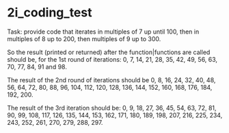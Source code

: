 # 2i_coding_test

Task: provide code that iterates in multiples of 7 up until 100, then in multiples of 8 up to 200, then multiples of 9 up to 300.

So the result (printed or returned) after the function|functions are called should be, for the 1st round of iterations: 0, 7, 14, 21, 28, 35, 42, 49, 56, 63, 70, 77, 84, 91 and 98.

The result of the 2nd round of iterations should be 0, 8, 16, 24, 32, 40, 48, 56, 64, 72, 80, 88, 96, 104, 112, 120, 128, 136, 144, 152, 160, 168, 176, 184, 192, 200.

The result of the 3rd iteration should be: 0, 9, 18, 27, 36, 45, 54, 63, 72, 81, 90, 99, 108, 117, 126, 135, 144, 153, 162, 171, 180, 189, 198, 207, 216, 225, 234, 243, 252, 261, 270, 279, 288, 297.
